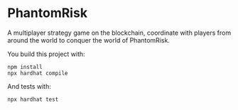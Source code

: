 # PhantomRisk

A multiplayer strategy game on the blockchain, coordinate with players from around the world to conquer the world of PhantomRisk.



You build this project with:
```shell
npm install
npx hardhat compile
```

And tests with:
```shell
npx hardhat test
```
